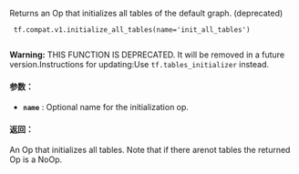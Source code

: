 Returns an Op that initializes all tables of the default graph. (deprecated)

```
 tf.compat.v1.initialize_all_tables(name='init_all_tables')
 
```


**Warning:**  THIS FUNCTION IS DEPRECATED. It will be removed in a future version.Instructions for updating:Use  `tf.tables_initializer`  instead.


#### 参数：
- **`name`** : Optional name for the initialization op.


#### 返回：
An Op that initializes all tables.  Note that if there arenot tables the returned Op is a NoOp.


